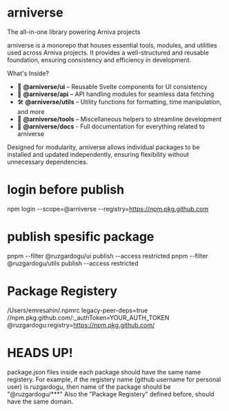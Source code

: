 # arniverse
The all-in-one library powering Arniva projects

arniverse is a monorepo that houses essential tools, modules, and utilities used across Arniva projects. It provides a well-structured and reusable foundation, ensuring consistency and efficiency in development.

What's Inside?

- 🚀 **@arniverse/ui** – Reusable Svelte components for UI consistency  
- 🔗 **@arniverse/api** – API handling modules for seamless data fetching  
- 🛠 **@arniverse/utils** – Utility functions for formatting, time manipulation, and more  
- 🎯 **@arniverse/tools** – Miscellaneous helpers to streamline development  
- 📖 **@arniverse/docs** - Full documentation for everything related to arniverse  

Designed for modularity, arniverse allows individual packages to be installed and updated independently, ensuring flexibility without unnecessary dependencies.


# login before publish
npm login --scope=@arniverse --registry=https://npm.pkg.github.com

# publish spesific package
pnpm --filter @ruzgardogu/ui publish --access restricted
pnpm --filter @ruzgardogu/utils publish --access restricted

# Package Registery
/Users/emresahin/.npmrc
legacy-peer-deps=true
//npm.pkg.github.com/:_authToken=YOUR_AUTH_TOKEN
@ruzgardogu:registry=https://npm.pkg.github.com/

# HEADS UP!
package.json files inside each package should have the same name registery.
For example, if the registery name (github username for personal user) is ruzgardogu, then name of the package should be "@ruzgardogu/***"
Also the "Package Registery" defined before, should have the same domain.